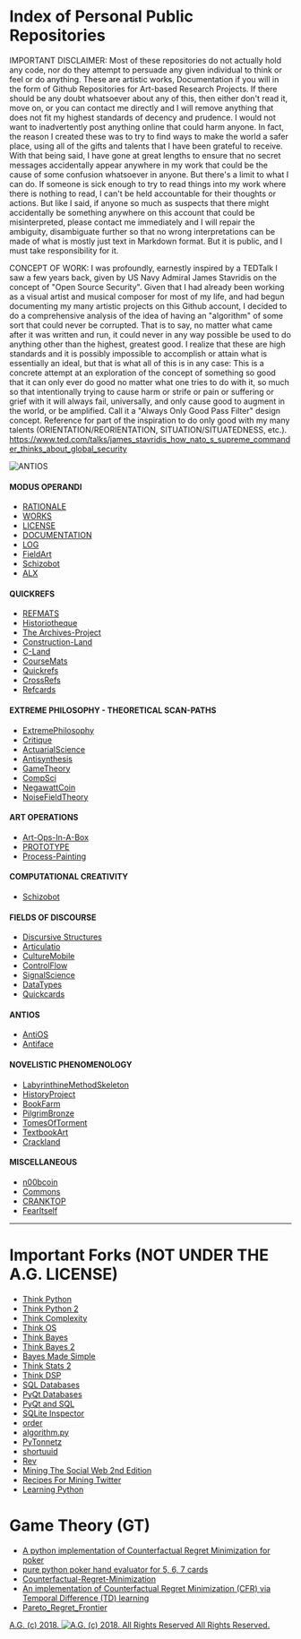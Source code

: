 Index of Personal Public Repositories
=====================================
IMPORTANT DISCLAIMER: Most of these repositories do not actually hold any code, nor do they attempt to persuade any given individual to think or feel or do anything. These are artistic works, Documentation if you will in the form of Github Repositories for Art-based Research Projects. If there should be any doubt whatsoever about any of this, then either don't read it, move on, or you can contact me directly and I will remove anything that does not fit my highest standards of decency and prudence. I would not want to inadvertently post anything online that could harm anyone. In fact, the reason I created these was to try to find ways to make the world a safer place, using all of the gifts and talents that I have been grateful to receive. With that being said, I have gone at great lengths to ensure that no secret messages accidentally appear anywhere in my work that could be the cause of some confusion whatsoever in anyone. But there's a limit to what I can do. If someone is sick enough to try to read things into my work where there is nothing to read, I can't be held accountable for their thoughts or actions. But like I said, if anyone so much as suspects that there might accidentally be something anywhere on this account that could be misinterpreted, please contact me immediately and I will repair the ambiguity, disambiguate further so that no wrong interpretations can be made of what is mostly just text in Markdown format. But it is public, and I must take responsibility for it.

CONCEPT OF WORK: I was profoundly, earnestly inspired by a TEDTalk I saw a few years back, given by US Navy Admiral James Stavridis on the concept of "Open Source Security". Given that I had already been working as a visual artist and musical composer for most of my life, and had begun documenting my many artistic projects on this Github account, I decided to do a comprehensive analysis of the idea of having an "algorithm" of some sort that could never be corrupted. That is to say, no matter what came after it was written and run, it could never in any way possible be used to do anything other than the highest, greatest good. I realize that these are high standards and it is possibly impossible to accomplish or attain what is essentially an ideal, but that is what all of this is in any case: This is a concrete attempt at an exploration of the concept of something so good that it can only ever do good no matter what one tries to do with it, so much so that intentionally trying to cause harm or strife or pain or suffering or grief with it will always fail, universally, and only cause good to augment in the world, or be amplified. Call it a "Always Only Good Pass Filter" design concept.
Reference for part of the inspiration to do only good with my many talents (ORIENTATION/REORIENTATION, SITUATION/SITUATEDNESS, etc.). https://www.ted.com/talks/james_stavridis_how_nato_s_supreme_commander_thinks_about_global_security

![ANTIOS](https://historiotheque.files.wordpress.com/2016/01/antios_tm_03oct15f_final_for_now.jpg)

#### MODUS OPERANDI
  * [RATIONALE](https://github.com/antiface/Index/tree/master/RATIONALE)
  * [WORKS](https://github.com/antiface/WORKS)
  * [LICENSE](https://github.com/antiface/LICENSE)
  * [DOCUMENTATION](https://github.com/antiface/Documentation)
  * [LOG](https://github.com/antiface/LOG)
  * [FieldArt](https://github.com/antiface/FieldArt)
  * [Schizobot](https://github.com/antiface/Schizobot)
  * [ALX](https://github.com/antiface/ALX)

#### QUICKREFS
  * [REFMATS](https://github.com/antiface/Refmats)
  * [Historiotheque](https://github.com/antiface/Historiotheque)
  * [The Archives-Project](https://github.com/antiface/ArchivesProject)
  * [Construction-Land](https://github.com/antiface/ConstructionLand)
  * [C-Land](https://github.com/antiface/C-Land)
  * [CourseMats](https://github.com/antiface/CourseMats)
  * [Quickrefs](https://github.com/antiface/Quickrefs)
  * [CrossRefs](https://github.com/antiface/CrossRefs)
  * [Refcards](https://github.com/antiface/Refcards)

#### EXTREME PHILOSOPHY - THEORETICAL SCAN-PATHS
  * [ExtremePhilosophy](https://github.com/antiface/ExtremePhilosophy)
  * [Critique](https://github.com/antiface/Critique)
  * [ActuarialScience](https://github.com/antiface/ActuarialScience)
  * [Antisynthesis](https://github.com/antiface/Antisynthesis)
  * [GameTheory](https://github.com/antiface/GameTheory)
  * [CompSci](https://github.com/antiface/CompSci)
  * [NegawattCoin](https://github.com/antiface/NegawattCoin)
  * [NoiseFieldTheory](https://github.com/antiface/NoiseFieldTheory)

#### ART OPERATIONS
  * [Art-Ops-In-A-Box](https://github.com/antiface/ArtOpsInABox)
  * [PROTOTYPE](https://github.com/antiface/PROTOTYPE)
  * [Process-Painting](https://github.com/antiface/ProcessPainting)

#### COMPUTATIONAL CREATIVITY
* [Schizobot](https://github.com/antiface/Schizobot)

#### FIELDS OF DISCOURSE
  * [Discursive Structures](https://github.com/antiface/DiscursiveStructures)
  * [Articulatio](https://github.com/antiface/Articulatio)
  * [CultureMobile](https://github.com/antiface/CultureMobile)
  * [ControlFlow](https://github.com/antiface/ControlFlow)
  * [SignalScience](https://github.com/antiface/SignalScience)
  * [DataTypes](https://github.com/antiface/DataTypes)
  * [Quickcards](https://github.com/antiface/Quickcards)

#### ANTIOS
  * [AntiOS](https://github.com/antiface/AntiOS)
  * [Antiface](https://github.com/antiface/Antiface)

#### NOVELISTIC PHENOMENOLOGY
  * [LabyrinthineMethodSkeleton](https://github.com/antiface/LabyrinthineMethodSkeleton)
  * [HistoryProject](https://github.com/antiface/HistoryProject)
  * [BookFarm](https://github.com/antiface/BookFarm)
  * [PilgrimBronze](https://github.com/antiface/PilgrimBronze)
  * [TomesOfTorment](https://github.com/antiface/TomesOfTorment)
  * [TextbookArt](https://github.com/antiface/TextbookArt)
  * [Crackland](https://github.com/antiface/Crackland)

#### MISCELLANEOUS
  * [n00bcoin](https://github.com/antiface/n00bcoin)
  * [Commons](https://github.com/antiface/Commons)
  * [CRANKTOP](https://github.com/antiface/CRANKTOP)
  * [FearItself](https://github.com/antiface/FearItself)

- - - - -

Important Forks (NOT UNDER THE A.G. LICENSE)
============================================
* [Think Python](https://github.com/antiface/ThinkPython)
* [Think Python 2](https://github.com/antiface/ThinkPython2)
* [Think Complexity](https://github.com/antiface/ThinkComplexity)
* [Think OS](https://github.com/antiface/ThinkOS)
* [Think Bayes](https://github.com/antiface/ThinkBayes)
* [Think Bayes 2](https://github.com/antiface/ThinkBayes2)
* [Bayes Made Simple](https://github.com/antiface/BayesMadeSimple)
* [Think Stats 2](https://github.com/antiface/ThinkStats2)
* [Think DSP](https://github.com/antiface/ThinkDSP)
* [SQL Databases](https://github.com/antiface/SQLDatabases)
* [PyQt Databases](https://github.com/antiface/PyQtDatabases)
* [PyQt and SQL](https://github.com/antiface/PyQt_and_SQL)
* [SQLite Inspector](https://github.com/antiface/SQLiteInspector)
* [order](https://github.com/antiface/order)
* [algorithm.py](https://github.com/antiface/algorithm.py)
* [PyTonnetz](https://github.com/antiface/PyTonnetz)
* [shortuuid](https://github.com/antiface/shortuuid)
* [Rev](https://github.com/antiface/Rev)
* [Mining The Social Web 2nd Edition](https://github.com/antiface/Mining-the-Social-Web-2nd-Edition)
* [Recipes For Mining Twitter](https://github.com/antiface/Recipes-for-Mining-Twitter)
* [Learning Python](https://github.com/antiface/LearningPython)

Game Theory (GT)
================
* [A python implementation of Counterfactual Regret Minimization for poker](https://github.com/antiface/pycfr)
* [pure python poker hand evaluator for 5, 6, 7 cards](https://github.com/antiface/pokerhand-eval)
* [Counterfactual-Regret-Minimization](https://github.com/antiface/Counterfactual-Regret-Minimization)
* [An implementation of Counterfactual Regret Minimization (CFR) via Temporal Difference (TD) learning](https://github.com/antiface/td_cfr)
* [Pareto_Regret_Frontier](https://github.com/antiface/Pareto_Regret_Frontier)

[A.G. (c) 2018. ![A.G. (c) 2018. All Rights Reserved](https://historiotheque.files.wordpress.com/2016/11/ag_signature_official_2015_50px_cropped.jpg) All Rights Reserved.](http://alexgagnon.com)
